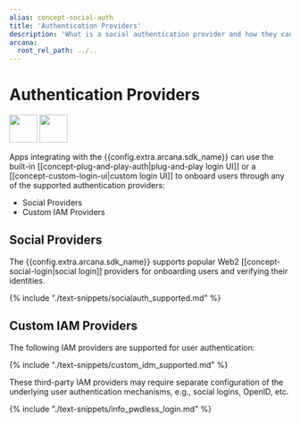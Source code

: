 ```yaml
---
alias: concept-social-auth
title: 'Authentication Providers'
description: 'What is a social authentication provider and how they can be used to onboard Web3 app users.'
arcana:
  root_rel_path: ../..
---
```


# Authentication Providers

<img src="{{config.extra.arcana.img_dir}}/icons/i_an_socialauth_light.{{config.extra.arcana.img_png}}#only-light" width="50"/>
<img src="{{config.extra.arcana.img_dir}}/icons/i_an_socialauth_dark.{{config.extra.arcana.img_png}}#only-dark" width="50"/>

Apps integrating with the {{config.extra.arcana.sdk_name}} can use the built-in [[concept-plug-and-play-auth|plug-and-play login UI]] or a [[concept-custom-login-ui|custom login UI]] to onboard users through any of the supported authentication providers:

* Social Providers
* Custom IAM Providers

## Social Providers

The {{config.extra.arcana.sdk_name}} supports popular Web2 [[concept-social-login|social login]] providers for onboarding users and verifying their identities.

{% include "./text-snippets/socialauth_supported.md" %}

## Custom IAM Providers

The following IAM providers are supported for user authentication:

{% include "./text-snippets/custom_idm_supported.md" %}

These third-party IAM providers may require separate configuration of the underlying user authentication mechanisms, e.g., social logins, OpenID, etc.

{% include "./text-snippets/info_pwdless_login.md" %}